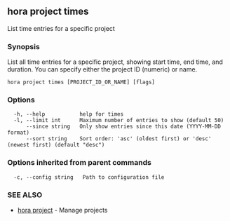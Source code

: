 ## hora project times

List time entries for a specific project

### Synopsis

List all time entries for a specific project, showing start time, end time, and duration. You can specify either the project ID (numeric) or name.

```
hora project times [PROJECT_ID_OR_NAME] [flags]
```

### Options

```
  -h, --help           help for times
  -l, --limit int      Maximum number of entries to show (default 50)
      --since string   Only show entries since this date (YYYY-MM-DD format)
      --sort string    Sort order: 'asc' (oldest first) or 'desc' (newest first) (default "desc")
```

### Options inherited from parent commands

```
  -c, --config string   Path to configuration file
```

### SEE ALSO

* [hora project](hora_project.md)	 - Manage projects

